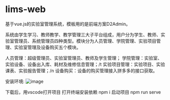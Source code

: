 # lims-web
基于vue.js的实验室管理系统，模板用的是前端方案D2Admin。

系统由学生学习、教师教学、教学管理三大子平台组成，用户分为学生、教师、实验室管理员、系统管理员四种类型。模块分为人员管理、学院管理、实验项目管理、实验室管理及设备购买五个模块。

人员管理：超级管理员、实验室管理员、教师及学生管理；
学院管理：实验室、实验设备、设备出入库、耗材及维修信息管理；/t
实验项目管理：实验项目、实验课表、实验报告管理；/n
设备购买：设备的购买管理接入拼多多的接口获取。

安装环境:
![image](https://user-images.githubusercontent.com/40282011/121119060-8ab3ac80-c84d-11eb-9b50-b8a74863c20e.png)

下载后，用vscode打开项目
打开终端安装依赖
npm i
启动项目
npm run serve

